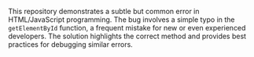 This repository demonstrates a subtle but common error in HTML/JavaScript programming.  The bug involves a simple typo in the `getElementById` function, a frequent mistake for new or even experienced developers. The solution highlights the correct method and provides best practices for debugging similar errors.